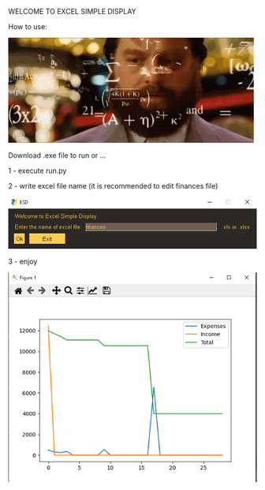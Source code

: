WELCOME TO EXCEL SIMPLE DISPLAY

How to use:

![You](https://raw.githubusercontent.com/DarthKenar/Excel-Simple-Display/master/res/mathematics-genius.gif)

Download .exe file to run or ...

1 - execute run.py

2 - write excel file name (it is recommended to edit finances file)

![Yougui](https://raw.githubusercontent.com/DarthKenar/Excel-Simple-Display/master/res/gui.png)

3 - enjoy

![Youplot](https://raw.githubusercontent.com/DarthKenar/Excel-Simple-Display/master/res/matplotlib.png)
